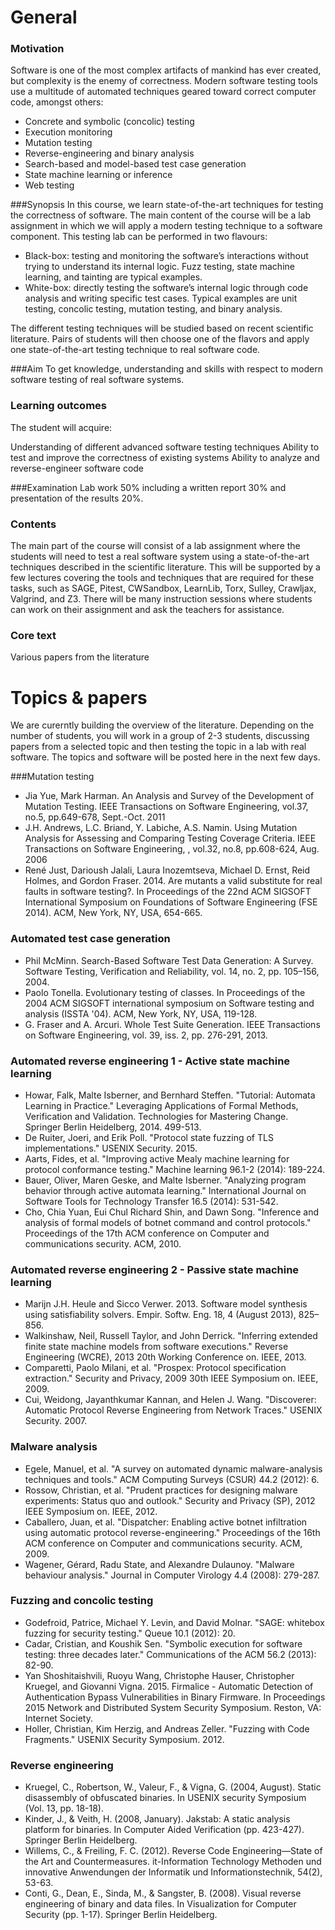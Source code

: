 General
=======
### Motivation
Software is one of the most complex artifacts of mankind has ever created, but complexity is the enemy of correctness. Modern software testing tools use a multitude of automated techniques geared toward correct computer code, amongst others:

 * Concrete and symbolic (concolic) testing
 * Execution monitoring
 * Mutation testing
 * Reverse-engineering and binary analysis
 * Search-based and model-based test case generation
 * State machine learning or inference
 * Web testing

###Synopsis
In this course, we learn state-of-the-art techniques for testing the correctness of software. The main content of the course will be a lab assignment in which we will apply a modern testing technique to a software component. This testing lab can be performed in two flavours:

 * Black-box: testing and monitoring the software’s interactions without trying to understand its internal logic. Fuzz testing, state machine learning, and tainting are typical examples.
 * White-box: directly testing the software’s internal logic through code analysis and writing specific test cases. Typical examples are unit testing, concolic testing, mutation testing, and binary analysis.

The different testing techniques will be studied based on recent scientific literature. Pairs of students will then choose one of the flavors and apply one state-of-the-art testing technique to real software code.

###Aim
To get knowledge, understanding and skills with respect to modern software testing of real software systems.

### Learning outcomes
The student will acquire: 

Understanding of different advanced software testing techniques
Ability to test and improve the correctness of existing systems
Ability to analyze and reverse-engineer software code

###Examination
Lab work 50% including a written report 30% and presentation of the results 20%.

### Contents
The main part of the course will consist of a lab assignment where the students will need to test a real software system using a state-of-the-art techniques described in the scientific literature. This will be supported by a few lectures covering the tools and techniques that are required for these tasks, such as SAGE, Pitest, CWSandbox, LearnLib, Torx, Sulley, Crawljax, Valgrind, and Z3. There will be many instruction sessions where students can work on their assignment and ask the teachers for assistance.

### Core text
Various papers from the literature


Topics & papers
===============

We are curerntly building the overview of the literature. Depending on the number of students, you will work in a group of 2-3 students, discussing papers from a selected topic and then testing the topic in a lab with real software. The topics and software will be posted here in the next few days.

###Mutation testing

 * Jia Yue, Mark Harman. An Analysis and Survey of the Development of Mutation Testing. IEEE Transactions on Software Engineering,  vol.37, no.5, pp.649-678, Sept.-Oct. 2011
 * J.H. Andrews,  L.C. Briand, Y. Labiche,  A.S. Namin. Using Mutation Analysis for Assessing and Comparing Testing Coverage Criteria. IEEE Transactions on Software Engineering, , vol.32, no.8, pp.608-624, Aug. 2006
 * René Just, Darioush Jalali, Laura Inozemtseva, Michael D. Ernst, Reid Holmes, and Gordon Fraser. 2014. Are mutants a valid substitute for real faults in software testing?. In Proceedings of the 22nd ACM SIGSOFT International Symposium on Foundations of Software Engineering (FSE 2014). ACM, New York, NY, USA, 654-665.

### Automated test case generation


 * Phil McMinn. Search-Based Software Test Data Generation: A Survey. Software Testing, Verification and Reliability, vol. 14, no. 2, pp. 105–156, 2004.
 * Paolo Tonella. Evolutionary testing of classes. In Proceedings of the 2004 ACM SIGSOFT international symposium on Software testing and analysis (ISSTA '04). ACM, New York, NY, USA, 119-128.
 * G. Fraser and A. Arcuri. Whole Test Suite Generation. IEEE Transactions on Software Engineering, vol. 39, iss. 2, pp. 276-291, 2013.


### Automated reverse engineering 1 - Active state machine learning

 * Howar, Falk, Malte Isberner, and Bernhard Steffen. "Tutorial: Automata Learning in Practice." Leveraging Applications of Formal Methods, Verification and Validation. Technologies for Mastering Change. Springer Berlin Heidelberg, 2014. 499-513.
 * De Ruiter, Joeri, and Erik Poll. "Protocol state fuzzing of TLS implementations." USENIX Security. 2015.
 * Aarts, Fides, et al. "Improving active Mealy machine learning for protocol conformance testing." Machine learning 96.1-2 (2014): 189-224.
 * Bauer, Oliver, Maren Geske, and Malte Isberner. "Analyzing program behavior through active automata learning." International Journal on Software Tools for Technology Transfer 16.5 (2014): 531-542.
 * Cho, Chia Yuan, Eui Chul Richard Shin, and Dawn Song. "Inference and analysis of formal models of botnet command and control protocols." Proceedings of the 17th ACM conference on Computer and communications security. ACM, 2010.

### Automated reverse engineering 2 - Passive state machine learning

 * Marijn J.H. Heule and Sicco Verwer. 2013. Software model synthesis using satisfiability solvers. Empir. Softw. Eng. 18, 4 (August 2013), 825–856.
 * Walkinshaw, Neil, Russell Taylor, and John Derrick. "Inferring extended finite state machine models from software executions." Reverse Engineering (WCRE), 2013 20th Working Conference on. IEEE, 2013.
 * Comparetti, Paolo Milani, et al. "Prospex: Protocol specification extraction." Security and Privacy, 2009 30th IEEE Symposium on. IEEE, 2009.
 * Cui, Weidong, Jayanthkumar Kannan, and Helen J. Wang. "Discoverer: Automatic Protocol Reverse Engineering from Network Traces." USENIX Security. 2007.

### Malware analysis

 * Egele, Manuel, et al. "A survey on automated dynamic malware-analysis techniques and tools." ACM Computing Surveys (CSUR) 44.2 (2012): 6.
 * Rossow, Christian, et al. "Prudent practices for designing malware experiments: Status quo and outlook." Security and Privacy (SP), 2012 IEEE Symposium on. IEEE, 2012.
 * Caballero, Juan, et al. "Dispatcher: Enabling active botnet infiltration using automatic protocol reverse-engineering." Proceedings of the 16th ACM conference on Computer and communications security. ACM, 2009.
 * Wagener, Gérard, Radu State, and Alexandre Dulaunoy. "Malware behaviour analysis." Journal in Computer Virology 4.4 (2008): 279-287.

### Fuzzing and concolic testing

 * Godefroid, Patrice, Michael Y. Levin, and David Molnar. "SAGE: whitebox fuzzing for security testing." Queue 10.1 (2012): 20.
 * Cadar, Cristian, and Koushik Sen. "Symbolic execution for software testing: three decades later." Communications of the ACM 56.2 (2013): 82-90.
 * Yan Shoshitaishvili, Ruoyu Wang, Christophe Hauser, Christopher Kruegel, and Giovanni Vigna. 2015. Firmalice - Automatic Detection of Authentication Bypass Vulnerabilities in Binary Firmware. In Proceedings 2015 Network and Distributed System Security Symposium. Reston, VA: Internet Society.
 * Holler, Christian, Kim Herzig, and Andreas Zeller. "Fuzzing with Code Fragments." USENIX Security Symposium. 2012.

### Reverse engineering

 * Kruegel, C., Robertson, W., Valeur, F., & Vigna, G. (2004, August). Static disassembly of obfuscated binaries. In USENIX security Symposium (Vol. 13, pp. 18-18).
 * Kinder, J., & Veith, H. (2008, January). Jakstab: A static analysis platform for binaries. In Computer Aided Verification (pp. 423-427). Springer Berlin Heidelberg.
 * Willems, C., & Freiling, F. C. (2012). Reverse Code Engineering—State of the Art and Countermeasures. it-Information Technology Methoden und innovative Anwendungen der Informatik und Informationstechnik, 54(2), 53-63.
 * Conti, G., Dean, E., Sinda, M., & Sangster, B. (2008). Visual reverse engineering of binary and data files. In Visualization for Computer Security (pp. 1-17). Springer Berlin Heidelberg.

